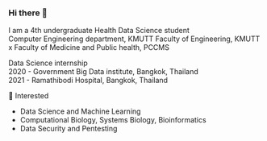 ### Hi there 👋

I am a 4th undergraduate Health Data Science student<br>
Computer Engineering department, KMUTT
Faculty of Engineering, KMUTT x Faculty of Medicine and Public health, PCCMS

Data Science internship <br>
2020 - Government Big Data institute, Bangkok, Thailand <br>
2021 - Ramathibodi Hospital, Bangkok, Thailand

👀 Interested
- Data Science and Machine Learning
- Computational Biology, Systems Biology, Bioinformatics
- Data Security and Pentesting

